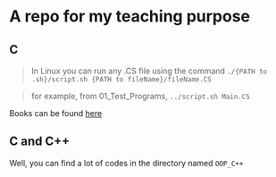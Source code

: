 # A repo for my teaching purpose

## C
> In Linux you can run any .CS file using the command
`./{PATH to .sh}/script.sh {PATH to fileName}/fileName.CS`

> for example, from 01_Test_Programs, 
`../script.sh Main.CS`

Books can be found [here](https://drive.google.com/drive/folders/1AB8VFnfgzv_EJ1Bidj8M40bmoudI5Nf1?usp=sharing)


## C and C++
Well, you can find a lot of codes in the directory named `OOP_C++`
